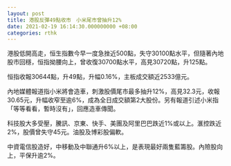 ```yaml
---
layout: post
title: 港股反彈49點收市　小米尾市曾抽升12%
date: 2021-02-19 16:14:30.000000000 +08:00
categories: rthk
---
```


港股低開高走，恒生指數今早一度急挫近500點，失守30100點水平，但隨著內地股市回穩，恒指拗腰向上，曾收復30700點水平，高見30720點，升125點。

恒指收報30644點，升49點，升幅0.16%，主板成交額近2533億元。

內地媒體報道指小米將會造車，刺激股價尾市最多抽升12%，高見32.3元，收報30.65元，升幅收窄至逾6%，成為全日成交額第2大股份。另有報道引述小米指「等等看看，暫時沒有」，回應造車傳聞。

科技股大多受壓，騰訊、京東、快手、美團及阿里巴巴跌近1%或以上。滙控跌近2%，股價曾失守45元。油股及博彩股偏軟。

中資電信股造好，中移動及中聯通升6%以上，是表現最好兩隻藍籌股。內險股向上，平保升逾2%。
